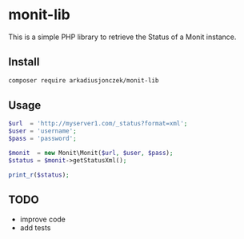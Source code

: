 # monit-lib

This is a simple PHP library to retrieve the Status of a Monit instance.

## Install

```bash
composer require arkadiusjonczek/monit-lib
```

## Usage

```php
$url  = 'http://myserver1.com/_status?format=xml';
$user = 'username';
$pass = 'password';

$monit  = new Monit\Monit($url, $user, $pass);
$status = $monit->getStatusXml();

print_r($status); 
```

## TODO

- improve code
- add tests